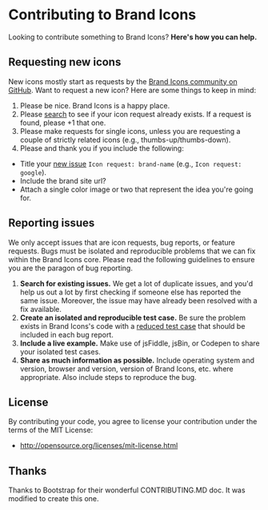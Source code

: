 # Contributing to Brand Icons

Looking to contribute something to Brand Icons? **Here's how you can help.**



## Requesting new icons

New icons mostly start as requests by the [Brand Icons community on GitHub](../../issues). Want to request a new icon? Here are some things to keep in mind:

1. Please be nice. Brand Icons is a happy place.
2. Please [search](../../search?type=Issues) to see if your icon request already exists. If a request is found, please +1 that one.
3. Please make requests for single icons, unless you are requesting a couple of strictly related icons (e.g., thumbs-up/thumbs-down).
4. Please and thank you if you include the following:
  - Title your [new issue](../../issues/new?title=Icon%20Request:) `Icon request: brand-name` (e.g., `Icon request: google`).
  - Include the brand site url?
  - Attach a single color image or two that represent the idea you're going for.


## Reporting issues

We only accept issues that are icon requests, bug reports, or feature requests. Bugs must be isolated and reproducible problems that we can fix within the Brand Icons core. Please read the following guidelines to ensure you are the paragon of bug reporting.

1. **Search for existing issues.** We get a lot of duplicate issues, and you'd help us out a lot by first checking if someone else has reported the same issue. Moreover, the issue may have already been resolved with a fix available.
2. **Create an isolated and reproducible test case.** Be sure the problem exists in Brand Icons's code with a [reduced test case](http://css-tricks.com/reduced-test-cases/) that should be included in each bug report.
3. **Include a live example.** Make use of jsFiddle, jsBin, or Codepen to share your isolated test cases.
4. **Share as much information as possible.** Include operating system and version, browser and version, version of Brand Icons, etc. where appropriate. Also include steps to reproduce the bug.


## License

By contributing your code, you agree to license your contribution under the terms of the MIT License:
- http://opensource.org/licenses/mit-license.html


## Thanks

Thanks to Bootstrap for their wonderful CONTRIBUTING.MD doc. It was modified to create this one.